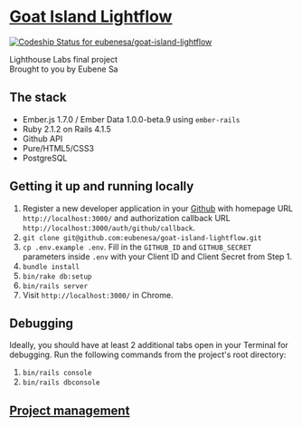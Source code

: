 # [Goat Island Lightflow](http://goatislandlightflow.herokuapp.com/)

[![Codeship Status for eubenesa/goat-island-lightflow](https://codeship.io/projects/d759f9a0-0f87-0132-3a96-42e120fa204e/status)](https://codeship.io/projects/32662)

Lighthouse Labs final project  
Brought to you by Eubene Sa

## The stack

* Ember.js 1.7.0 / Ember Data 1.0.0-beta.9 using `ember-rails`
* Ruby 2.1.2 on Rails 4.1.5
* Github API
* Pure/HTML5/CSS3
* PostgreSQL

## Getting it up and running locally

1. Register a new developer application in your [Github](https://github.com/settings/applications) with homepage URL `http://localhost:3000/` and authorization callback URL `http://localhost:3000/auth/github/callback`.
2. `git clone git@github.com:eubenesa/goat-island-lightflow.git`
3. `cp .env.example .env`. Fill in the `GITHUB_ID` and `GITHUB_SECRET` parameters inside `.env` with your Client ID and Client Secret from Step 1.
4. `bundle install`
5. `bin/rake db:setup`
6. `bin/rails server`
7. Visit `http://localhost:3000/` in Chrome.

## Debugging

Ideally, you should have at least 2 additional tabs open in your Terminal for debugging. Run the following commands from the project's root directory:  
  
1. `bin/rails console`  
2. `bin/rails dbconsole`  

## [Project management](https://trello.com/b/Xlp2bRmh/goat-island-lightflow-ember-js)
